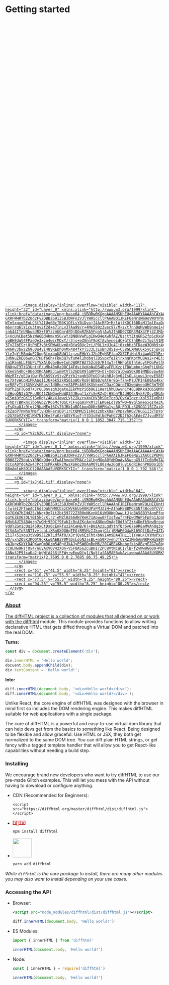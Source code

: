 # Getting started

<div class="hero">
  <p class="social">
    <a class="github" href="https://github.com/tbranyen/diffhtml">
      <i class="fa fa-github"></i>
    </a>
    <a class="stackoverflow" href="https://stackoverflow.com/search?q=diffhtml+javascript">
      <i class="fa fa-stack-overflow"></i>
    </a>
    <a class="twitter" href="https://twitter.com/diffhtml">
      <i class="fa fa-twitter"></i>
    </a>
    <a class="reddit" href="https://reddit.com/r/diffhtml">
      <i class="fa fa-reddit"></i>
    </a>
    <a class="gitter" href="https://gitter.im/tbranyen/diffhtml">
      <svg class="gitter" viewBox="60 -20 107.25 187.25">
        <g id="_x38_MJ9tV.tif" display="none">
          
            <image display="inline" overflow="visible" width="117" height="32" id="Layer_0" xmlns:xlink="http://www.w3.org/1999/xlink" xlink:href="data:image/png;base64,iVBORw0KGgoAAAANSUhEUgAAAHYAAAAhCAYAAAAMLF9eAAAACXBIWXMAAAsSAAALEgHS3X78AAAA GXRFWHRTb2Z0d2FyZQBBZG9iZSBJbWFnZVJlYWR5ccllPAAABO1JREFUeNrsWm9oVWUYP9s92KRr WTmSxqxoEEqLCStYJIUg6BcTB0K1QELsY0iDvoj74AcRFD+M/lAjlKDCf6BDsMJImlExaDqdTm4l m6vrrq6lY1cu3tnv2f2d+e7lnLv37Aa99/r+4Me599z3vec97/M+z/t7nnOqMvWb9nme1+QV8AF4 snb44ITnUNbwadRX+f0YzzmUOardFDjDOpRZKA5Fpn5jAw5Jfh0D07XDR3M4X4fPj4IJMAsO4XwW 5+XcUnCBet5NsWWGBd4Hm/m5G/wY/BN8HVwPLgIHwQ4eXwbfAZ/QzjtYZtgGRS2fpScKxGMbwcX8 vpBH8dgV4FPaeQe3xzo4wzrMOxT/r3js+eZGhnY9pKfAvhvneidC+gTC7h8Re2iTwzlV1MXBCEVg 3Ty2lbESrj8tPNE3y3tSRWwUUvp8+BYa9BUc2ri/P0L1rUJu4C+0+xbHz3FDaeW3QNh9r4g9VdTF wR6Kv3bw2Zh9u0u4vi48VREbhQnMx484fkYj533LjLoBh3d5Iw+C58GLXMWCGk5yCzjpFSplqmED Yfe7gYfM8m4wF2OogRfmxbuU8UW1lcjzuEHbYiJ2hJEgH3Efco2XZCFiHnt9i4wqN7CVRrsOSg37 JHhNuZkE06wnGR7HDf66h+FbN3Q7vfuM4l1hobgjJBSvpxfeikjrxngPKoYMU8As2+r4EjzOa6qQ sa1R5m6LLFSbPLYVXAlOgbvBw+CohJWQRTBA752c60/Rf4wTrf9HhgtGfhtAuytFQqPet4keLkYY RN8+w73TtG3Unt+P/uMh40nRa98C14FdviXeKoNaDS4BvwFPUXzcjTBWLmborGhgPjLUHGsZumts SXee5h4kC+0EeDXKqA6REJ1wm9tVlS2GDSR9lqHPPQ+Oj+XgQ7alOwu50kQ0jMNbpypw4mXxfoqQ WWzRTr/oEJajGwjPN5hS9YvSty2PzYbI+agbSQYpQJjAshBJg3y02IsOL4iuwL3rgvE58EVFeIp6 Hi7XtyWCpH1PRApgI1JU+6k52kR561oWO/Ro9jBD8B/gAfAr8G+f7n+MjU7PI4EO8Au4kxfJ0Jvi wrR8FyTttSGVKVshBustId0Ro/+mZAPPcA6StKGkhxeCCOazCOAroTBXwoWveoUHC3mTHDNkpdZL RQfhZgFTGod7+JrGu8nvsqh3gatoZEkPMzPi6b96I1HerihhUQwynCY40J9DKkH3O6SQMhQUKLD4 h3HopDNIiG7FuU8C41ZbNOgeHqWQ34JBugf1xYsSeRZyDjHSbhYBJdHOGsNykF/QcyXEbAe3YpDL wISmiOfzGK1SjSvRdj/4K/XJewzLVj22k/rvXnCHV3hS0c7crB/GvKWIqzr+Xol57Ix6htFShv8r avhDr/BKkmxjbbhGp2/R6pMcTQSC7CFvgq8xPxMj3lEKGeLdl8GfwO+88qlSmeSxgsXe3A/WZ0U7 zFsQkuUJz9tgt29baMEgf6Cs76JRk1oBQ1boqDQHr6HPHa1yc8QrPDJLz3G5OG11SCZxiQsuZdi2 JkZapP7nNho7MsflvH3kFersD8j1rCtQMM25IsRgz2nbxXQaFVVpYvhKGV7HuG1I37TpYojTNqJ/ n2G7EbV2YHXlKW7N1OEe3FuKzrAO5YRioTjYtD3uEWlNdPghG72DJfhXgAEAeZ7JyudM7bYAAAAA SUVORK5CYII=" transform="matrix(1 0 0 1 1052.3047 715.1357)">
          </image>
        </g>
        <g id="VZchZG.tif" display="none">
          
            <image display="inline" overflow="visible" width="32" height="32" id="Layer_0_1_" xmlns:xlink="http://www.w3.org/1999/xlink" xlink:href="data:image/png;base64,iVBORw0KGgoAAAANSUhEUgAAACAAAAAgCAYAAABzenr0AAAACXBIWXMAAAsSAAALEgHS3X78AAAA GXRFWHRTb2Z0d2FyZQBBZG9iZSBJbWFnZVJlYWR5ccllPAAAAIhJREFUeNpiZAACC2PbM4x//0gx 0BH8Z2Z5duLsYRNGkOUggYFwAIhmobfFMACzl4lhgMGoA0YdMOoAvA5wcnX5ffTc0bMgTA2x0SgY dcCoA0YdgA2w4JPct3sPKxAbk2MwsXpHo2DUAaMOYLQ0sHw2GgUjuyiGdRIHqnPKBOoiD5TvQXYD BBgAmlpH8O1Ct20AAAAASUVORK5CYII=" transform="matrix(1 0 0 1 792 546)">
          </image>
        </g>
        <g id="jxJjd2.tif" display="none">
          
            <image display="inline" overflow="visible" width="64" height="64" id="Layer_0_2_" xmlns:xlink="http://www.w3.org/1999/xlink" xlink:href="data:image/png;base64,iVBORw0KGgoAAAANSUhEUgAAAEAAAABACAYAAACqaXHeAAAACXBIWXMAAAP/AAAD/wGuK+TeAAAA GXRFWHRTb2Z0d2FyZQBBZG9iZSBJbWFnZVJlYWR5ccllPAAAAnFJREFUeNrsW79LHEEUntE9KzHk clwjeI2FTapACIhdsDgkhMRCbSzCWVkEUoR0KUPaFMJZiH+AIhaHEBBMGSGNf4Bco0fCVYIG0X35 5n7OXW7hZHd25/bNg+9m7it2bt59772Z3R0pNKvnN16iWQUWgDwwLtJjd8A58B3YAqpPfpdJapP/ gqYEZEX67QLYBI5kc/Klr2jeMZl8266AN7KeK71Apww8Ffxsfwwfr4FpwdMWPSFpFp1Jpg6YVArw AMnUAUI54B4grg7wGM+95QCf9fwbIcBcAZKcApjnAN8pwDnAgE0dfhTZ+k4Dmfk5pwBrcwAZqgL6 VdUYZGm1cQqI459xCtDs0cEnkfuz24CeHB/Kj+BmiAzzLgdYthfQr6v67e9R8aMVAhQg3aj4MFWA 9fSdAoTnS3NT1vvtcaLiXRm0XQG6qTEGjRMVHzIJkogjCLrjRMWP6G4wKt6VQftDoF+4ZIwPGQKG Zi17+51xouJtVwD9J12KlLdfAf0/XJrjQy6EzFht+bNV14m9DA4THL1ljYyWu+CVYMyPx/uXNf7A WO/yxh2Q5K3KOOt9okkw0AEBZY0MlDsLdoN2asBL+m59PJvehJfCYRZIMeSAmN8PkHq580Vn/CDe vAJkgvKXYtD4QXwqQmDQ/m54PgVJkAJyPSW0DpBnM6/20C4BE4Khebxfkks8BzgFJG7u8bgLAe4K cC9LNw9Hsj0y4/nuyAxV0V4zXQn+VSFQAS6ZCuBHI/ZPC8VtNCuC1/lBFfZvWw9G6D0+Mopg4oQb 4ANw3JP9fxaKa2jWgWfA45StFFWyrwEnwDfg1/Nq5fafAAMAE6xkAvixwqwAAAAASUVORK5CYII=" transform="matrix(2.7695 0 0 2.7695 86.75 49.25)">
          </image>
        </g>
        <rect x="61" y="41.5" width="8.25" height="61"></rect>
        <rect x="110.75" y="55.5" width="8.25" height="47"></rect>
        <rect x="77.5" y="55.5" width="8.25" height="80.25"></rect>
        <rect x="94.25" y="55.5" width="8.25" height="80.25"></rect>
      </svg>
    </a>
  </p>

  <div class="video-container">

  </div>
  <!--
  <img src="https://www.styled-components.com/static/logo.png" style="border: none">
  -->
</div>

### About

The diffHTML project is a collection of modules that all depend on or work with
the
[diffhtml](https://github.com/tbranyen/diffhtml/tree/master/packages/diffhtml)
module. This module provides functions to allow writing declarative
HTML that gets diffed through a Virtual DOM and patched into the real DOM.

**Turns:**

``` javascript
const div = document.createElement('div');

div.innerHTML = 'Hello world';
docuent.body.appendChild(div);
div.textContent = 'Hello world!';
```

**Into:**

``` javascript
diff.innerHTML(document.body, '<div>Hello world</div>');
diff.innerHTML(document.body, '<div>Hello world!</div>');
```

Unlike React, the core engine of diffHTML was designed with the browser in mind
first so includes the DOM rendering engine. This makes diffHTML suitable for
web applications with a single package.

The core of diffHTML is a powerful and easy-to-use virtual dom library that can
help devs get from the basics to something like React. Being designed to be
flexible and allow graceful. Use HTML or JSX, they both get normalized to the
same DOM tree. You can diff plain HTML strings, or get fancy with a tagged
template handler that will allow you to get React-like capabilities without
needing a build step.

### Installing

We encourage brand new developers who want to try diffHTML to use our pre-made Glitch examples. This will let you mess with the API without having to download or configure anything.

* CDN (Recommended for Beginners):

  ```
  <script src="https://diffhtml.org/master/diffhtml/dist/diffhtml.js"></script>
  ```

* <svg viewBox="0 0 18 7" width="40" style="position: relative; top: 2px;">
    <path fill="#CB3837" d="M0,0v6h5v1h4v-1h9v-6"></path>
    <path fill="#FFF" d="M1,1v4h2v-3h1v3h1v-4h1v5h2v-4h1v2h-1v1h2v-4h1v4h2v-3h1v3h1v-3h1v3h1v-4"></path>
  </svg>

  ``` sh
  npm install diffhtml
  ```

* <img width="60" src="images/yarn-logo.svg">

  ``` sh
  yarn add diffhtml
  ```

_While `diffhtml` is the core package to install, there are many other modules you may also want to install depending on your use cases._

### Accessing the API

* Browser:

  ``` xml
  <script src="node_modules/diffhtml/dist/diffhtml.js"></script>
  ```

  ``` javascript
  diff.innerHTML(document.body, 'Hello world!')
  ```

* ES Modules:

  ``` javascript
  import { innerHTML } from 'diffhtml'

  innerHTML(document.body, 'Hello world!')
  ```

* Node:

  ``` javascript
  const { innerHTML } = require('diffhtml')

  innerHTML(document.body, 'Hello world!')
  ```
